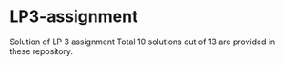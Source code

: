 # LP3-assignment
Solution of LP 3 assignment 
Total 10 solutions out of 13 are provided in these repository.
